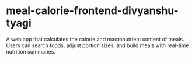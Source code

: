# meal-calorie-frontend-divyanshu-tyagi
A web app that calculates the calorie and macronutrient content of meals. Users can search foods, adjust portion sizes, and build meals with real-time nutrition summaries. 
